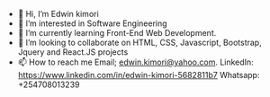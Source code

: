 - 👋 Hi, I’m Edwin kimori
- 👀 I’m interested in Software Engineering
- 🌱 I’m currently learning Front-End Web Development.
- 💞️ I’m looking to collaborate on HTML, CSS, Javascript, Bootstrap, Jquery and React.JS projects
- 📫 How to reach me Email; edwin.kimori@yahoo.com. LinkedIn: https://www.linkedin.com/in/edwin-kimori-5682811b7 Whatsapp: +254708013239

<!---
Edwinkimori/Edwinkimori is a ✨ special ✨ repository because its `README.md` (this file) appears on your GitHub profile.
You can click the Preview link to take a look at your changes.
--->
